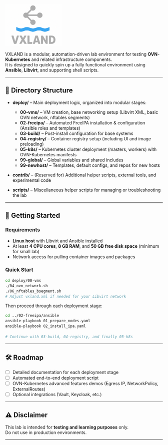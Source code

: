 <p align="left">
  <img src="./images/vxland.png" alt="vxland logo" width="180"/>
</p>


VXLAND is a modular, automation-driven lab environment for testing **OVN-Kubernetes** and related infrastructure components.  
It is designed to quickly spin up a fully functional environment using **Ansible**, **Libvirt**, and supporting shell scripts.

---

## 📂 Directory Structure

- **deploy/** – Main deployment logic, organized into modular stages:
  - **00-vms/** – VM creation, base networking setup (Libvirt XML, basic OVN network, nftables segments)
  - **02-freeipa/** – Automated FreeIPA installation & configuration (Ansible roles and templates)
  - **03-build/** – Post-install configuration for base systems
  - **04-registry/** – Container registry setup (including UI and image preloading)
  - **05-k8s/** – Kubernetes cluster deployment (masters, workers) with OVN-Kubernetes manifests
  - **99-global/** – Global variables and shared includes
  - **99-newhost/** – Templates, default configs, and repos for new hosts

- **contrib/** – (Reserved for) Additional helper scripts, external tools, and experimental code

- **scripts/** – Miscellaneous helper scripts for managing or troubleshooting the lab

---

## 🚀 Getting Started

### Requirements
- **Linux host** with Libvirt and Ansible installed
- At least **4 CPU cores**, **8 GB RAM**, and **50 GB free disk space** (minimum for small lab)
- Network access for pulling container images and packages

### Quick Start
```bash
cd deploy/00-vms
./04_ovn_network.sh
./06_nftables_bsegment.sh
# Adjust vxland.xml if needed for your Libvirt network
```

Then proceed through each deployment stage:
```bash
cd ../02-freeipa/ansible
ansible-playbook 01_prepare_nodes.yaml
ansible-playbook 02_install_ipa.yaml

# Continue with 03-build, 04-registry, and finally 05-k8s
```

---

## 🛠 Roadmap
- [ ] Detailed documentation for each deployment stage
- [ ] Automated end-to-end deployment script
- [ ] OVN-Kubernetes advanced features demos (Egress IP, NetworkPolicy, ExternalRoutes)
- [ ] Optional integrations (Vault, Keycloak, etc.)

---

## ⚠ Disclaimer
This lab is intended for **testing and learning purposes** only.  
Do not use in production environments.

---
